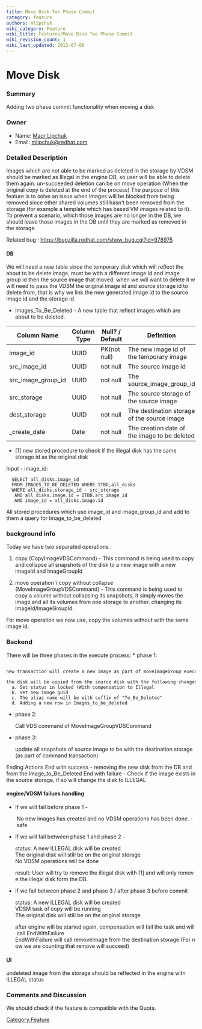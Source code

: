 ```yaml
---
title: Move Disk Two Phase Commit
category: feature
authors: mlipchuk
wiki_category: Feature
wiki_title: Features/Move Disk Two Phase Commit
wiki_revision_count: 1
wiki_last_updated: 2013-07-08
---
```


# Move Disk

### Summary

Adding two phase commit functionality when moving a disk

### Owner

*   Name: [Maor Lipchuk](User:mlipchuk)
*   Email: mlipchuk@redhat.com

### Detailed Description

Images which are not able to be marked as deleted in the storage by VDSM should be marked as Illegal in the engine DB, so user will be able to delete them again. un-succeeded deletion can be on move operation (When the original copy is deleted at the end of the process) The purpose of this feature is to solve an issue when images will be blocked from being removed since other shared volumes still hasn't been removed from the storage (for example a template which has based VM images related to it). To prevent a scenario, which those images are no longer in the DB, we should leave those images in the DB until they are marked as removed in the storage.

Related bug : <https://bugzilla.redhat.com/show_bug.cgi?id=978975>

#### DB

We will need a new table since the temporary disk which will reflect the about to be delete image, must be with a different image id and image group id then the source image that moved.
when we will want to delete it w will need to pass the VDSM the original image id and source storage id to delete from, that is why we link the new generated image id to the source image id and the storage id.

*   Images_To_Be_Deleted - A new table that reflect images which are about to be deleted.

| Column Name           | Column Type | Null? / Default | Definition                                   |
|-----------------------|-------------|-----------------|----------------------------------------------|
| image_id             | UUID        | PK(not null)    | The new image id of the temporary image      |
| src_image_id        | UUID        | not null        | The source image id                          |
| src_image_group_id | UUID        | not null        | The source_image_group_id                 |
| src_storage          | UUID        | not null        | The source storage of the source image       |
| dest_storage         | UUID        | not null        | The destination storage of the source image  |
| _create_date        | Date        | not null        | The creation date of the image to be deleted |

*   [1] new stored procedure to check if the illegal disk has the same storage id as the original disk

Input - image_id:

      SELECT all_disks.image_id
      FROM IMAGES_TO_BE_DELETED WHERE ITBD,all_disks 
      WHERE all_disks.storage_id - src_storage
       AND all_disks.image.id = ITBD.src_image_id
       AND image_id = all_disks.image.id

All stored procedures which use image_id and image_group_id and add to them a query for Image_to_be_deleted

### background info

Today we have two separated operations :

1) copy (CopyImageVDSCommand) - This command is being used to copy and collapse all snapshots of the disk to a new image with a new imageId and ImageGroupId

2) move operation \\ copy without collapse (MoveImageGroupVDSCommand) - This command is being used to copy a volume without collapsing its snapshots, it simply moves the image and all its volumes from one storage to another. changing its ImageId/ImageGroupId.

For move operation we now use, copy the volumes without with the same image id.

### Backend

There will be three phases in the execute process:
\* phase 1:

      new transaction will create a new image as part of moveImageGroup execution
      the disk will be copied from the source disk with the following changes:
      a. Set status in locked (With compensation to Illegal
      b. set new image guid
      c. The alias name will be with suffix of "To_Be_Deleted"
      d. Adding a new row in Images_to_be_deleted

*   phase 2:

      Call VDS command of MoveImageGroupVDSCommand

*   phase 3:

      update all snapshots of source image to be with the destination storage (as part of command transaction)

Ending Actions
End with success - removing the new disk from the DB and from the Image_to_Be_Deleted
End with failure - Check if the image exists in the source storage, if so will change the disk to ILLEGAL

#### engine/VDSM failues handling

*   If we will fail before phase 1 -

       No new images has created and no VDSM operations has been done. - safe

*   If we will fail between phase 1 and phase 2 -

      status:
      A new ILLEGAL disk will be created
      The original disk will still be on the original storage
      No VDSM operations will be done

      result: User will try to remove the illegal disk with [1] and will only remove the illegal disk form the DB.

*   If we fail between phase 2 and phase 3 / after phase 3 before commit

      status:
      A new ILLEGAL disk will be created
      VDSM task of copy will be running
      The original disk will still be on the original storage

      after engine will be started again, compensation will fail the task and will call EndWithFailure
      EndWithFailure will call removeImage from the destination storage (For now we are counting that remove will succeed)

#### UI

undeleted image from the storage should be reflected in the engine with ILLEGAL status

### Comments and Discussion

We should check if the feature is compatible with the Quota.

<Category:Feature>
